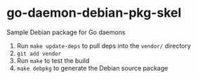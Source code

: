 # go-daemon-debian-pkg-skel

Sample Debian package for Go daemons

1. Run `make update-deps` to pull deps into the `vendor/` directory
2. `git add vendor`
3. Run `make` to test the build
4. `make debpkg` to generate the Debian source package
